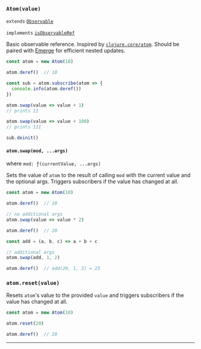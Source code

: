 ### `Atom(value)`

`extends` [`Observable`](#-observable-)

`implements` [`isObservableRef`](#-isobservableref-value-)

Basic observable reference. Inspired by
<a href="https://clojuredocs.org/clojure.core/atom" target="_blank">`clojure.core/atom`</a>.
Should be paired with
<a href="https://github.com/Mitranim/emerge" target="_blank">Emerge</a> for
efficient nested updates.

```js
const atom = new Atom(10)

atom.deref()  // 10

const sub = atom.subscribe(atom => {
  console.info(atom.deref())
})

atom.swap(value => value + 1)
// prints 11

atom.swap(value => value + 100)
// prints 111

sub.deinit()
```

#### `atom.swap(mod, ...args)`

where `mod: ƒ(currentValue, ...args)`

Sets the value of `atom` to the result of calling `mod` with the current value
and the optional args. Triggers subscribers if the value has changed at all.

```js
const atom = new Atom(10)

atom.deref()  // 10

// no additional args
atom.swap(value => value * 2)

atom.deref()  // 20

const add = (a, b, c) => a + b + c

// additional args
atom.swap(add, 1, 2)

atom.deref()  // add(20, 1, 2) = 23
```

### `atom.reset(value)`

Resets `atom`'s value to the provided `value` and triggers subscribers if the
value has changed at all.

```js
const atom = new Atom(10)

atom.reset(20)

atom.deref()  // 20
```

---
